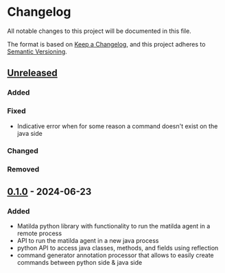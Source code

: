 # Changelog

All notable changes to this project will be documented in this file.

The format is based on [Keep a Changelog](https://keepachangelog.com/en/1.1.0/),
and this project adheres to [Semantic Versioning](https://semver.org/spec/v2.0.0.html).

## [Unreleased]

### Added

### Fixed

- Indicative error when for some reason a command doesn't exist on the java side


### Changed

### Removed

## [0.1.0] - 2024-06-23

### Added

- Matilda python library with functionality to run the matilda agent in a remote process
- API to run the matilda agent in a new java process
- python API to access java classes, methods, and fields using reflection
- command generator annotation processor that allows to easily create commands between python side & java side

[unreleased]: https://github.com/nadavgu/matilda/compare/0.1.0...dev
[0.1.0]: https://github.com/nadavgu/matilda/releases/tag/0.1.0